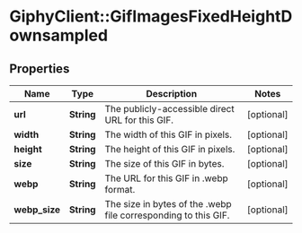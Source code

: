 # GiphyClient::GifImagesFixedHeightDownsampled

## Properties
Name | Type | Description | Notes
------------ | ------------- | ------------- | -------------
**url** | **String** | The publicly-accessible direct URL for this GIF. | [optional] 
**width** | **String** | The width of this GIF in pixels. | [optional] 
**height** | **String** | The height of this GIF in pixels. | [optional] 
**size** | **String** | The size of this GIF in bytes. | [optional] 
**webp** | **String** | The URL for this GIF in .webp format. | [optional] 
**webp_size** | **String** | The size in bytes of the .webp file corresponding to this GIF. | [optional] 


